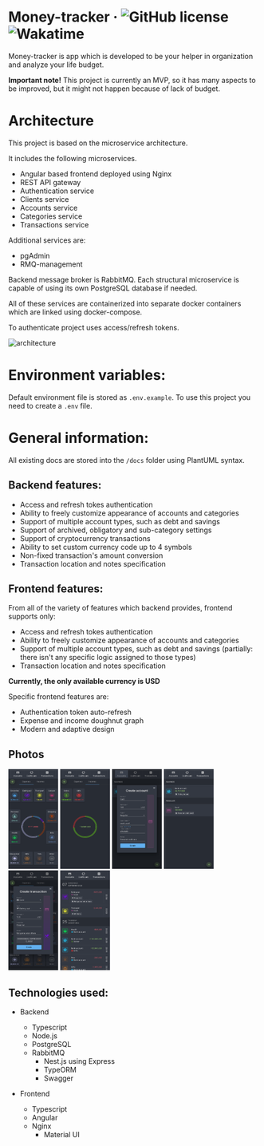 # Money-tracker &middot; ![GitHub license](https://img.shields.io/badge/license-MIT-blue.svg) ![Wakatime](https://wakatime.com/badge/user/bc8fa60c-fa34-4507-b70f-24bdba32a74d/project/0a2a0e7e-41e3-47f2-a304-fafc58b08ef7.svg)

Money-tracker is app which is developed to be your helper in organization and analyze your life budget.

**Important note!** This project is currently an MVP, so it has many aspects to be improved, but it might not happen because of lack of budget.

# Architecture

This project is based on the microservice architecture.

It includes the following microservices.

- Angular based frontend deployed using Nginx
- REST API gateway
- Authentication service
- Clients service
- Accounts service
- Categories service
- Transactions service

Additional services are:

- pgAdmin
- RMQ-management

Backend message broker is RabbitMQ. Each structural microservice is capable of using its own PostgreSQL database if needed.

All of these services are containerized into separate docker containers which are linked using docker-compose.

To authenticate project uses access/refresh tokens.

![architecture](http://www.plantuml.com/plantuml/proxy?cache=no&src=https://raw.githubusercontent.com/async-devil/money-tracker/master/docs/architecture.puml)

# Environment variables:

Default environment file is stored as `.env.example`. To use this project you need to create a `.env` file.

# General information:

All existing docs are stored into the `/docs` folder using PlantUML syntax.

## Backend features:

- Access and refresh tokes authentication
- Ability to freely customize appearance of accounts and categories
- Support of multiple account types, such as debt and savings
- Support of archived, obligatory and sub-category settings
- Support of cryptocurrency transactions
- Ability to set custom currency code up to 4 symbols
- Non-fixed transaction's amount conversion
- Transaction location and notes specification

## Frontend features:

From all of the variety of features which backend provides, frontend supports only:

- Access and refresh tokes authentication
- Ability to freely customize appearance of accounts and categories
- Support of multiple account types, such as debt and savings (partially: there isn't any specific logic assigned to those types)
- Transaction location and notes specification

**Currently, the only available currency is USD**

Specific frontend features are:

- Authentication token auto-refresh
- Expense and income doughnut graph
- Modern and adaptive design

## Photos

<p align="left">
  <img width="100" height="200" src="/media/dashboard-expense.png"/>
  <img width="100" height="200" src="/media/dashboard-income.png"/>
  <img width="100" height="200" src="/media/accounts-create.png"/>
  <img width="100" height="200" src="/media/accounts.png"/>
  <img width="100" height="200" src="/media/transactions-create.png"/>
  <img width="100" height="200" src="/media/transactions.png"/>
</p>

## Technologies used:

- Backend

  - Typescript
  - Node.js
  - PostgreSQL
  - RabbitMQ
    - Nest.js using Express
    - TypeORM
    - Swagger

- Frontend
  - Typescript
  - Angular
  - Nginx
    - Material UI
